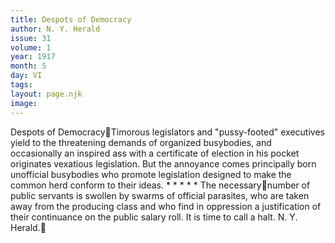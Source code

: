 ```yaml
---
title: Despots of Democracy
author: N. Y. Herald
issue: 31
volume: 1
year: 1917
month: 5
day: VI
tags:
layout: page.njk
image:
---
```

Despots of DemocracyTimorous legislators and "pussy-footed" executives yield to the threatening demands of organized busybodies, and occasionally an inspired ass with a certificate of election in his pocket originates vexatious legislation. But the annoyance comes principally born unofficial busybodies who promote legislation designed to make the common herd conform to their ideas. * * * * * The necessarynumber of public servants is swollen by swarms of official parasites, who are taken away from the producing class and who find in oppression a justification of their continuance on the public salary roll. It is time to call a halt. N. Y. Herald.
